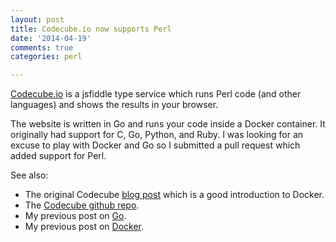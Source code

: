 ```yaml
---
layout: post
title: Codecube.io now supports Perl
date: '2014-04-19'
comments: true
categories: perl

---
```


[Codecube.io](http://codecube.io) is a jsfiddle type service which runs Perl
code (and other languages) and shows the results in your browser.

The website is written in Go and runs your code inside a Docker container.  It
originally had support for C, Go, Python, and Ruby.  I was looking for an
excuse to play with Docker and Go so I submitted a pull request which added
support for Perl.  

See also:

   * The original Codecube [blog post](http://hmarr.com/2013/oct/16/codecube-runnable-gists/) which is a good introduction to Docker.
   * The [Codecube github repo](https://github.com/hmarr/codecube).
   * My previous post on [Go](http://golang.org/).
   * My previous post on [Docker](http://www.docker.io/).


